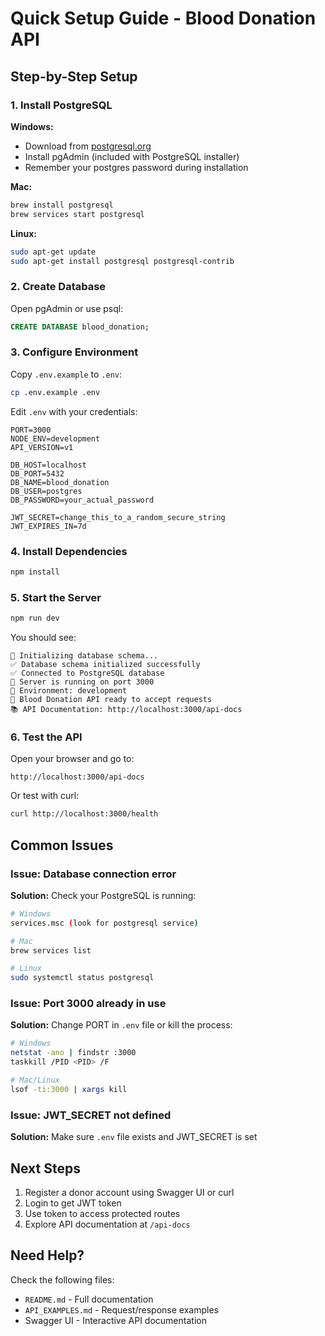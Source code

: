 # Quick Setup Guide - Blood Donation API

## Step-by-Step Setup

### 1. Install PostgreSQL

**Windows:**
- Download from [postgresql.org](https://www.postgresql.org/download/windows/)
- Install pgAdmin (included with PostgreSQL installer)
- Remember your postgres password during installation

**Mac:**
```bash
brew install postgresql
brew services start postgresql
```

**Linux:**
```bash
sudo apt-get update
sudo apt-get install postgresql postgresql-contrib
```

### 2. Create Database

Open pgAdmin or use psql:

```sql
CREATE DATABASE blood_donation;
```

### 3. Configure Environment

Copy `.env.example` to `.env`:

```bash
cp .env.example .env
```

Edit `.env` with your credentials:

```env
PORT=3000
NODE_ENV=development
API_VERSION=v1

DB_HOST=localhost
DB_PORT=5432
DB_NAME=blood_donation
DB_USER=postgres
DB_PASSWORD=your_actual_password

JWT_SECRET=change_this_to_a_random_secure_string
JWT_EXPIRES_IN=7d
```

### 4. Install Dependencies

```bash
npm install
```

### 5. Start the Server

```bash
npm run dev
```

You should see:
```
🔄 Initializing database schema...
✅ Database schema initialized successfully
✅ Connected to PostgreSQL database
🚀 Server is running on port 3000
📍 Environment: development
🏥 Blood Donation API ready to accept requests
📚 API Documentation: http://localhost:3000/api-docs
```

### 6. Test the API

Open your browser and go to:
```
http://localhost:3000/api-docs
```

Or test with curl:
```bash
curl http://localhost:3000/health
```

## Common Issues

### Issue: Database connection error

**Solution:** Check your PostgreSQL is running:
```bash
# Windows
services.msc (look for postgresql service)

# Mac
brew services list

# Linux
sudo systemctl status postgresql
```

### Issue: Port 3000 already in use

**Solution:** Change PORT in `.env` file or kill the process:
```bash
# Windows
netstat -ano | findstr :3000
taskkill /PID <PID> /F

# Mac/Linux
lsof -ti:3000 | xargs kill
```

### Issue: JWT_SECRET not defined

**Solution:** Make sure `.env` file exists and JWT_SECRET is set

## Next Steps

1. Register a donor account using Swagger UI or curl
2. Login to get JWT token
3. Use token to access protected routes
4. Explore API documentation at `/api-docs`

## Need Help?

Check the following files:
- `README.md` - Full documentation
- `API_EXAMPLES.md` - Request/response examples
- Swagger UI - Interactive API documentation
